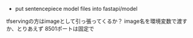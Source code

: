 
- put sentencepiece model files into fastapi/model

tfservingの方はimageとして引っ張ってくるか？
image名を環境変数で渡すか、とりあえず
 8501ポートは固定で
